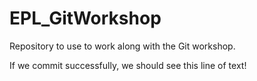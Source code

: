 # EPL_GitWorkshop
Repository to use to work along with the Git workshop.

If we commit successfully, we should see this line of text!
